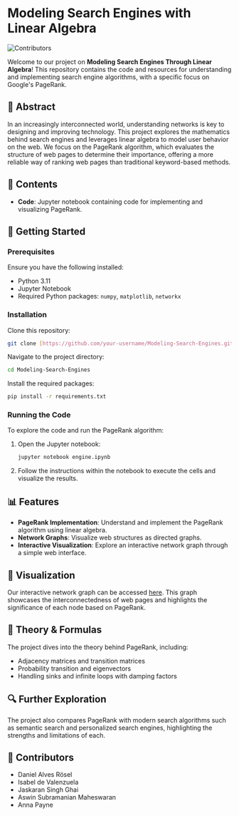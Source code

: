 # Modeling Search Engines with Linear Algebra

![Contributors](https://img.shields.io/badge/contributors-5-brightgreen.svg)

Welcome to our project on **Modeling Search Engines Through Linear Algebra**! This repository contains the code and resources for understanding and implementing search engine algorithms, with a specific focus on Google's PageRank.

## 📜 Abstract
In an increasingly interconnected world, understanding networks is key to designing and improving technology. This project explores the mathematics behind search engines and leverages linear algebra to model user behavior on the web. We focus on the PageRank algorithm, which evaluates the structure of web pages to determine their importance, offering a more reliable way of ranking web pages than traditional keyword-based methods.

## 📁 Contents
- **Code**: Jupyter notebook containing code for implementing and visualizing PageRank.

## 🚀 Getting Started

### Prerequisites
Ensure you have the following installed:
- Python 3.11
- Jupyter Notebook
- Required Python packages: `numpy`, `matplotlib`, `networkx`

### Installation
Clone this repository:
```bash
git clone [https://github.com/your-username/Modeling-Search-Engines.git](https://github.com/velocitatem/modeling_search_engines)
```
Navigate to the project directory:
```bash
cd Modeling-Search-Engines
```
Install the required packages:
```bash
pip install -r requirements.txt
```

### Running the Code
To explore the code and run the PageRank algorithm:
1. Open the Jupyter notebook:
   ```bash
   jupyter notebook engine.ipynb
   ```
2. Follow the instructions within the notebook to execute the cells and visualize the results.

## 📊 Features
- **PageRank Implementation**: Understand and implement the PageRank algorithm using linear algebra.
- **Network Graphs**: Visualize web structures as directed graphs.
- **Interactive Visualization**: Explore an interactive network graph through a simple web interface.

## 🎨 Visualization
Our interactive network graph can be accessed [here](https://662a217970a974846a9569ac--magical-figolla-a3f256.netlify.app/). This graph showcases the interconnectedness of web pages and highlights the significance of each node based on PageRank.

## 📖 Theory & Formulas
The project dives into the theory behind PageRank, including:
- Adjacency matrices and transition matrices
- Probability transition and eigenvectors
- Handling sinks and infinite loops with damping factors

## 🔍 Further Exploration
The project also compares PageRank with modern search algorithms such as semantic search and personalized search engines, highlighting the strengths and limitations of each.

## 🌟 Contributors
- Daniel Alves Rösel
- Isabel de Valenzuela
- Jaskaran Singh Ghai
- Aswin Subramanian Maheswaran
- Anna Payne

